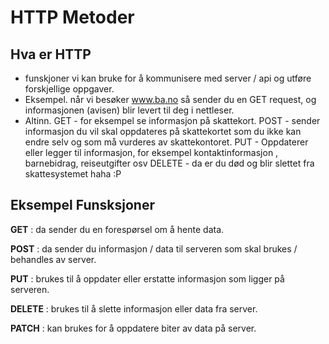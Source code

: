 # HTTP Metoder 


## Hva er HTTP

- funskjoner vi kan bruke for å kommunisere med server / api og utføre forskjellige oppgaver. 
- Eksempel. når vi besøker www.ba.no så sender du en GET request, og informasjonen (avisen) blir levert til deg i nettleser.
- Altinn. GET - for eksempel se informasjon på skattekort.
          POST - sender informasjon du vil skal oppdateres på skattekortet som du ikke kan endre selv og som må vurderes av skattekontoret.
          PUT - Oppdaterer eller legger til informasjon, for eksempel kontaktinformasjon , barnebidrag, reiseutgifter osv
          DELETE - da er du død og blir slettet fra skattesystemet haha :P


## Eksempel Funsksjoner

**GET** : da sender du en forespørsel om å hente data. 

**POST** : da sender du informasjon / data til serveren som skal brukes / behandles av server. 

**PUT** : brukes til å oppdater eller erstatte informasjon som ligger på serveren.

**DELETE** : brukes til å slette informasjon eller data fra server.

**PATCH** : kan brukes for å oppdatere biter av data på server.


